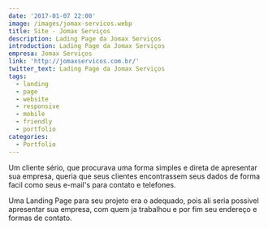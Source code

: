 ```yaml
---
date: '2017-01-07 22:00'
image: /images/jomax-servicos.webp
title: Site - Jomax Serviços
description: Lading Page da Jomax Serviços
introduction: Lading Page da Jomax Serviços
empresa: Jomax Serviços
link: 'http://jomaxservicos.com.br/'
twitter_text: Lading Page da Jomax Serviços
tags:
  - landing
  - page
  - website
  - responsive
  - mobile
  - friendly
  - portfolio
categories:
  - Portfolio
---
```


Um cliente sério, que procurava uma forma simples e direta de apresentar sua empresa, queria que seus clientes encontrassem seus dados de forma facil como seus e-mail's para contato e telefones.

Uma Landing Page para seu projeto era o adequado, pois ali seria possivel apresentar sua empresa, com quem ja trabalhou e por fim seu endereço e formas de contato.

